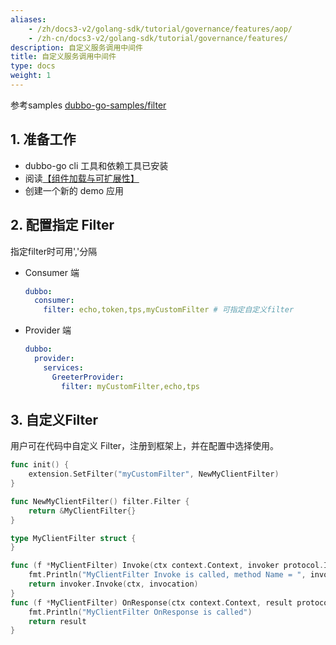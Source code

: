 ```yaml
---
aliases:
    - /zh/docs3-v2/golang-sdk/tutorial/governance/features/aop/
    - /zh-cn/docs3-v2/golang-sdk/tutorial/governance/features/
description: 自定义服务调用中间件
title: 自定义服务调用中间件
type: docs
weight: 1
---
```






参考samples [dubbo-go-samples/filter](https://github.com/apache/dubbo-go-samples/tree/master/filter)

## 1. 准备工作

- dubbo-go cli 工具和依赖工具已安装
- 阅读[【组件加载与可扩展性】](/zh-cn/overview/mannual/golang-sdk/preface/design/aop_and_extension/)
- 创建一个新的 demo 应用

## 2. 配置指定 Filter

指定filter时可用','分隔

- Consumer 端

  ```yaml
  dubbo:
    consumer:
      filter: echo,token,tps,myCustomFilter # 可指定自定义filter
  ```

  

- Provider 端

  ```yaml
  dubbo:
    provider:
      services:
        GreeterProvider:
          filter: myCustomFilter,echo,tps
  ```

## 3. 自定义Filter

用户可在代码中自定义 Filter，注册到框架上，并在配置中选择使用。

```go
func init() {
	extension.SetFilter("myCustomFilter", NewMyClientFilter)
}

func NewMyClientFilter() filter.Filter {
	return &MyClientFilter{}
}

type MyClientFilter struct {
}

func (f *MyClientFilter) Invoke(ctx context.Context, invoker protocol.Invoker, invocation protocol.Invocation) protocol.Result {
	fmt.Println("MyClientFilter Invoke is called, method Name = ", invocation.MethodName())
	return invoker.Invoke(ctx, invocation)
}
func (f *MyClientFilter) OnResponse(ctx context.Context, result protocol.Result, invoker protocol.Invoker, protocol protocol.Invocation) protocol.Result {
	fmt.Println("MyClientFilter OnResponse is called")
	return result
}

```